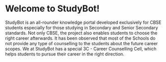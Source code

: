 # Welcome to StudyBot!

StudyBot is an all-rounder knowledge portal developed exclusively for CBSE students especially for those studying in Secondary and Senior Secondary standards. Not only CBSE, the project also enables students to choose the right career afterwards. It has been observed that most of the Schools do not provide any type of counselling to the students about the future career scopes. We at StudyBot has a special 3C - Career Counselling Cell, which helps students to pursue their career in the right direction.

